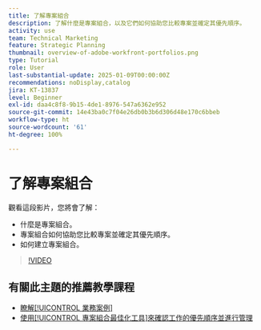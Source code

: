 ```yaml
---
title: 了解專案組合
description: 了解什麼是專案組合，以及它們如何協助您比較專案並確定其優先順序。
activity: use
team: Technical Marketing
feature: Strategic Planning
thumbnail: overview-of-adobe-workfront-portfolios.png
type: Tutorial
role: User
last-substantial-update: 2025-01-09T00:00:00Z
recommendations: noDisplay,catalog
jira: KT-13837
level: Beginner
exl-id: daa4c8f8-9b15-4de1-8976-547a6362e952
source-git-commit: 14e43ba0c7f04e26db0b3b6d306d48e170c6bbeb
workflow-type: ht
source-wordcount: '61'
ht-degree: 100%

---
```


# 了解專案組合

觀看這段影片，您將會了解：

* 什麼是專案組合。
* 專案組合如何協助您比較專案並確定其優先順序。
* 如何建立專案組合。

>[!VIDEO](https://video.tv.adobe.com/v/3442807/?quality=12&learn=on&enablevpops)

## 有關此主題的推薦教學課程

* [瞭解[!UICONTROL 業務案例]](/help/portfolios-and-programs/introduction-to-the-business-case.md)
* [使用[!UICONTROL 專案組合最佳化工具]來確認工作的優先順序並進行管理](/help/portfolios-and-programs/prioritize-and-manage-work-with-portfolios.md)

